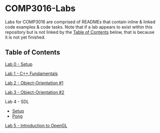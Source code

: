 # COMP3016-Labs
Labs for COMP3016 are comprised of READMEs that contain inline & linked code examples & code tasks. Note that if a lab appears to exist within this repository but is not linked by the [Table of Contents](#table-of-contents) below, that is because it is not yet finished.

## Table of Contents
[Lab 0 - Setup](/Lab0/README.md)

[Lab 1 - C++ Fundamentals](/Lab1/README.md)

[Lab 2 - Object-Orientation #1](/Lab2/README.md)

[Lab 3 - Object-Orientation #2](/Lab3/README.md)

Lab 4 - SDL
- [Setup](dle.plymouth.ac.uk/mod/lti/view.php?id=1651889)
- [Pong](dle.plymouth.ac.uk/mod/lti/view.php?id=1651891)

[Lab 5 - Introduction to OpenGL](/Lab5/README.md)
